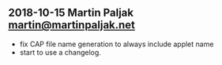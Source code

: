 ## 2018-10-15  Martin Paljak  <martin@martinpaljak.net>

 - fix CAP file name generation to always include applet name
 - start to use a changelog.
